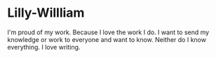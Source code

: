 # Lilly-Willliam
I'm proud of my work. Because I love the work I do. I want to send my knowledge or work to everyone and want to know. Neither do I know everything. I love writing. 
